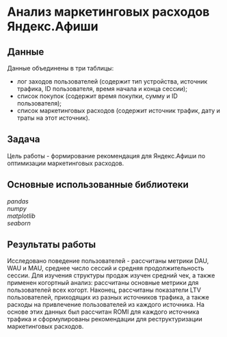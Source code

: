 # Анализ маркетинговых расходов Яндекс.Афиши
## Данные
Данные объединены в три таблицы:
- лог заходов пользователей (содержит тип устройства, источник трафика, ID пользователя, время начала и конца сессии);
- список покупок (содержит время покупки, сумму и ID пользователя);
- список маркетинговых расходов (содержит источник трафик, дату и траты на этот источник).
## Задача
Цель работы - формирование рекомендация для Яндекс.Афиши по оптимизации маркетинговых расходов.
## Основные использованные библиотеки
*pandas  
numpy  
matplotlib  
seaborn*
## Результаты работы
Исследовано поведение пользователей - рассчитаны метрики DAU, WAU и MAU, среднее число сессий и средняя продолжительность сессии. Для изучения структуры продаж изучен средний чек, а также применен когортный анализ: рассчитаны основные метрики для пользователей всех когорт. Наконец, рассчитаны показатели LTV пользователей, приходящих из разных источников трафика, а также расходы на привлечение пользователей из каждого источника. На основе этих данных был рассчитан ROMI для каждого источника трафика и сформулированы рекомендации для реструктуризации маркетинговых расходов.
